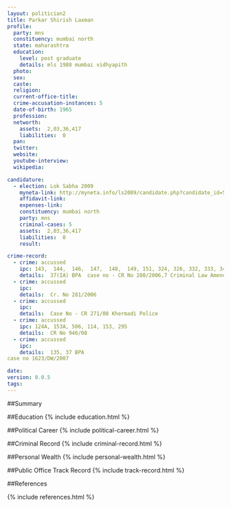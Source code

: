 ```yaml
---
layout: politician2
title: Parkar Shirish Laxman
profile: 
  party: mns
  constituency: mumbai north
  state: maharashtra
  education: 
    level: post graduate
    details: mls 1988 mumbai vidhyapith
  photo: 
  sex: 
  caste: 
  religion: 
  current-office-title: 
  crime-accusation-instances: 5
  date-of-birth: 1965
  profession: 
  networth: 
    assets:  2,03,36,417
    liabilities:  0
  pan: 
  twitter: 
  website: 
  youtube-interview: 
  wikipedia: 

candidature: 
  - election: Lok Sabha 2009
    myneta-link: http://myneta.info/ls2009/candidate.php?candidate_id=5378
    affidavit-link: 
    expenses-link: 
    constituency: mumbai north 
    party: mns
    criminal-cases: 5
    assets:  2,03,36,417
    liabilities:  0
    result:  

crime-record: 
  - crime: accussed
    ipc: 143,  144,  146,  147,  148,  149, 151, 324, 326, 332, 333, 341, 353, 427
    details:  37(IA) BPA  case no - CR No 280/2006,7 Criminal Law Amendment Act  
  - crime: accussed
    ipc: 
    details:  Cr. No 281/2006  
  - crime: accussed
    ipc: 
    details:  Case No - CR 271/08 Khermadi Police  
  - crime: accussed
    ipc: 124A, 153A, 506, 114, 153, 295
    details:  CR No 946/08   
  - crime: accussed
    ipc: 
    details:  135, 37 BPA
case no 1623/DW/2007  

date: 
version: 0.0.5
tags: 
---
```

##Summary


##Education
{% include education.html %}


##Political Career
{% include political-career.html %}


##Criminal Record
{% include criminal-record.html %}


##Personal Wealth
{% include personal-wealth.html %}


##Public Office Track Record
{% include track-record.html %}


##References


{% include references.html %}